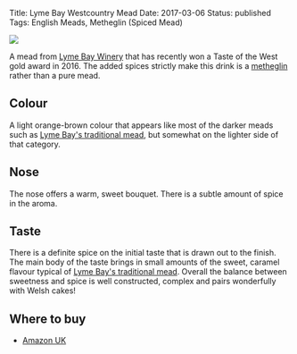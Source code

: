 Title: Lyme Bay Westcountry Mead
Date: 2017-03-06
Status: published
Tags: English Meads, Metheglin (Spiced Mead)

![](//ws-eu.amazon-adsystem.com/widgets/q?_encoding=UTF8&ASIN=B00F2IYI6C&Format=_SL250_&ID=AsinImage&MarketPlace=GB&ServiceVersion=20070822&WS=1&tag=traditionalmead-21)

A mead from [Lyme Bay Winery](/lyme-bay-winery/)
that has recently won a Taste of the West gold
award in 2016. The added spices strictly make this drink is a
[metheglin](/types-of-mead) rather than a pure mead.

<!-- PELICAN_END_SUMMARY -->

## Colour

A light orange-brown colour that appears like most of the darker meads
such as [Lyme Bay's traditional mead](/lyme-bay-traditional), but
somewhat on the lighter side of that category.

## Nose

The nose offers a warm, sweet bouquet. There is a subtle amount of
spice in the aroma.

## Taste

There is a definite spice on the initial taste that is drawn out to
the finish. The main body of the taste brings in small amounts of the
sweet, caramel flavour typical of
[Lyme Bay's traditional mead](/lyme-bay-traditional). Overall the
balance between sweetness and spice is well constructed, complex and
pairs wonderfully with Welsh cakes!

## Where to buy

* [Amazon UK](https://www.amazon.co.uk/Westcountry-Mead-Lyme-Bay-Bottle/dp/B00F2IYI6C/ref=as_li_ss_tl?ie=UTF8&qid=1488668365&sr=8-1&keywords=lyme+bay+west+country&linkCode=ll1&tag=traditionalmead-21&linkId=4bfaddd5b77c29a382612e4a32f1bccf)
